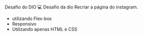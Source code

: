 Desafio do DIO 💻
Desafio da dio Recriar a página do instagram.

- utilizando Flex-box
- Responsivo
- Utilizando apenas HTML e CSS
